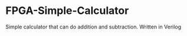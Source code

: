 # FPGA-Simple-Calculator
Simple calculator that can do addition and subtraction. Written in Verilog
